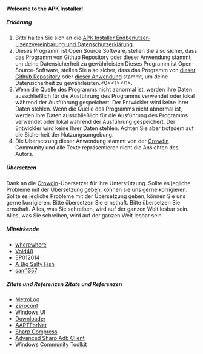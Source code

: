 #### Welcome to the APK Installer!

##### Erklärung
1. Bitte halten Sie sich an die [APK Installer Endbenutzer-Lizenzvereinbarung und Datenschutzerklärung](https://github.com/Paving-Base/APK-Installer/blob/main/Privacy.md).
2. Dieses Programm ist Open Source Software, stellen Sie also sicher, dass das Programm von Github Repository oder dieser Anwendung stammt, um deine Datensicherheit zu gewährleisten Dieses Programm ist Open-Source-Software, stellen Sie also sicher, dass das Programm von [dieser Github Repository](https://github.com/Paving-Base/APK-Installer) oder [dieser Anwendung](https://www.microsoft.com/store/apps/9P2JFQ43FPPG) stammt, um deine Datensicherheit zu gewährleisten.<0><1></1>.
3. Wenn die Quelle des Programms nicht abnormal ist, werden ihre Daten ausschließlich für die Ausführung des Programms verwendet oder lokal während der Ausführung gespeichert. Der Entwickler wird keine ihrer Daten stehlen. Wenn die Quelle des Programms nicht abnormal ist, werden Ihre Daten ausschließlich für die Ausführung des Programms verwendet oder lokal während der Ausführung gespeichert. Der Entwickler wird keine Ihrer Daten stehlen. Achten Sie aber trotzdem auf die Sicherheit der Nutzungsumgebung.
4. Die Übersetzung dieser Anwendung stammt von der [Crowdin](https://crowdin.com/project/APKInstaller "Crowdin") Community und alle Texte repräsentieren nicht die Ansichten des Autors.

##### Übersetzen
Dank an die [Crowdin](https://crowdin.com/project/APKInstaller "Crowdin")-Übersetzer für ihre Unterstützung. Sollte es jegliche Probleme mit der Übersetzung geben, können sie uns gerne korrigieren. Sollte es jegliche Probleme mit der Übersetzung geben, können Sie uns gerne korrigieren. Bitte übersetzen Sie ernsthaft. Bitte übersetzen Sie ernsthaft. Alles, was Sie schreiben, wird auf der ganzen Welt lesbar sein. Alles, was Sie schreiben, wird auf der ganzen Welt lesbar sein.

##### Mitwirkende
- [wherewhere](https://github.com/wherewhere)
- [Void48](https://github.com/Void48)
- [EP012014](https://github.com/EP012014)
- [A Big Salty Fish](https://github.com/bigsaltyfishes)
- [sam1357](https://github.com/sam1357)

##### Zitate und Referenzen Zitate und Referenzen
- [MetroLog](https://github.com/roubachof/MetroLog "MetroLog")
- [Zeroconf](https://github.com/novotnyllc/Zeroconf "Zeroconf")
- [Windows UI](https://github.com/microsoft/microsoft-ui-xaml "Windows UI")
- [Downloader](https://github.com/bezzad/Downloader "Downloader")
- [AAPTForNet](https://github.com/canheo136/QuickLook.Plugin.ApkViewer "AAPTForNet")
- [Sharp Compress](https://github.com/adamhathcock/sharpcompress "Sharp Compress")
- [Advanced Sharp Adb Client](https://github.com/yungd1plomat/AdvancedSharpAdbClient "Advanced Sharp Adb Client")
- [Windows Community Toolkit](https://github.com/CommunityToolkit/WindowsCommunityToolkit "Windows Community Toolkit")